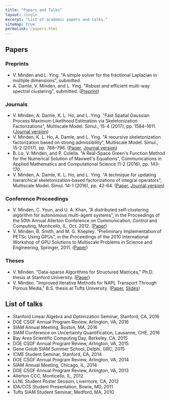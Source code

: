 ```yaml
---
title: "Papers and Talks"
layout: single
excerpt: "List of academic papers and talks."
sitemap: true
permalink: /papers.html
---
```



## Papers

### Preprints
- V. Minden and L. Ying.  "A simple solver for the fractional Laplacian in multiple dimensions", submitted. 
- A. Damle, V. Minden, and L. Ying.  "Robust and efficient multi-way spectral clustering", submitted. ([Preprint](https://arxiv.org/abs/1609.08251))

### Journals
- V. Minden, A. Damle, K. L. Ho, and L. Ying.  "Fast Spatial Gaussian Process Maximum Likelihood Estimation via Skeletonization Factorizations", Multiscale Model. Simul., 15-4 (2017), pp. 1584–1611. ([Journal version](http://epubs.siam.org/doi/abs/10.1137/17M1116477))
- V. Minden, K. L. Ho, A. Damle, and L. Ying.  "A recursive skeletonization factorization based on strong admissibility", Multiscale Model. Simul., 15-2 (2017), pp. 768–796. ([Paper](docs/rss.pdf), [Journal version](http://dx.doi.org/10.1137/16M1095949))
- B. Lo, V. Minden, and P. Colella. "A Real-Space Green's Function Method for the Numerical Solution of Maxwell's Equations", Communications in Applied Mathematics and Computational Science 11-2 (2016), pp. 143-170.
- V. Minden, A. Damle, K. L. Ho, and L. Ying. "A technique for updating hierarchical skeletonization-based factorizations of integral operators", Multiscale Model. Simul. 14-1 (2016), pp. 42-64. ([Paper](docs/updating.pdf), [Journal version](http://dx.doi.org/10.1137/15M1024500))

### Conference Proceedings
- V. Minden, C. Youn, and U. A. Khan, “A distributed self-clustering algorithm for autonomous multi-agent systems”, in the Proceedings of the 50th Annual Allerton Conference on Communication, Control and Computing, Monticello, IL, Oct. 2012. ([Paper](docs/selfclustering.pdf))
- V. Minden, B. Smith, and M. G. Knepley. “Preliminary Implementation of PETSc Using GPUs”, in the Proceedings of the 2010 International Workshop of GPU Solutions to Multiscale Problems in Science and Engineering, Springer, 2011. ([Paper](docs/gpus.pdf))

### Theses
- V. Minden. "Data-sparse Algorithms for Structured Matrices," Ph.D. thesis at Stanford University. ([Paper](docs/minden_thesis_2017.pdf))
- V. Minden. "Improved Iterative Methods for NAPL Transport Through Porous Media," B.S. thesis at Tufts University. ([Paper](docs/mindenthesis.pdf), [Slides](docs/thesisslides.pdf))

## List of talks
- Stanford Linear Algebra and Optimization Seminar, Stanford, CA, 2016
- DOE CSGF Annual Program Review, Arlington, VA, 2016
- SIAM Annual Meeting, Boston, MA, 2016
- SIAM Conference on Uncertainty Quantification, Lausanne, CHE, 2016
- Bay Area Scientific Computing Day, Berkeley, CA, 2015
- DOE CSGF Annual Program Review, Arlington, VA, 2015
- Gene Golub SIAM Summer School, Delphi, GRC, 2015
- ICME Student Seminar, Stanford, CA, 2014
- DOE CSGF Annual Program Review, Arlington, VA, 2014
- SIAM Annual Meeting, Chicago, IL, 2014
- DOE CSGF Annual Program Review, Arlington, VA, 2013
- Allerton CCC, Monticello, IL, 2012
- LLNL Student Poster Session, Livermore, CA, 2012
- IDA/CCS Student Presentation, Bowie, MD, 2011
- Tufts SIAM Student Seminar, Medford, MA, 2010
